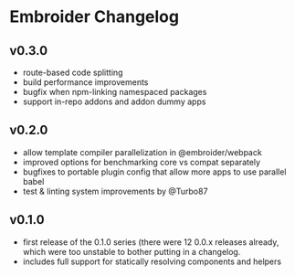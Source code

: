 # Embroider Changelog

## v0.3.0

- route-based code splitting
- build performance improvements
- bugfix when npm-linking namespaced packages
- support in-repo addons and addon dummy apps

## v0.2.0

- allow template compiler parallelization in @embroider/webpack
- improved options for benchmarking core vs compat separately
- bugfixes to portable plugin config that allow more apps to use parallel babel
- test & linting system improvements by @Turbo87

## v0.1.0

- first release of the 0.1.0 series (there were 12 0.0.x releases already, which were too unstable to bother putting in a changelog.
- includes full support for statically resolving components and helpers
